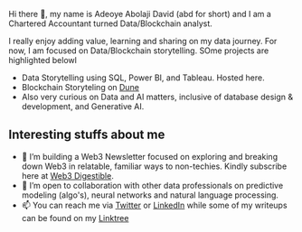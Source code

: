 Hi there 👋, my name is Adeoye Abolaji David (abd for short) and I am a Chartered Accountant turned Data/Blockchain analyst. 

I really enjoy adding value, learning and sharing on my data journey. For now, I am focused on Data/Blockchain storytelling. SOme projects are highlighted belowl 
* Data Storytelling using SQL, Power BI, and Tableau. Hosted here.   
* Blockchain Storyteling on [Dune](https://dune.com/abd010x)
* Also very curious on Data and AI matters, inclusive of database design & development, and Generative AI.   


## Interesting stuffs about me
- 🌱 I’m building a Web3 Newsletter focused on exploring and breaking down Web3 in relatable, familiar ways to non-techies. Kindly subscribe here at [Web3 Digestible](https://web3digestible.beehiiv.com/subscribe).
- 💞️ I’m open to collaboration with other data professionals on predictive modeling (algo's), neural networks and natural language processing.
- 📫 You can reach me via [Twitter](https://twitter.com/abd010x) or [LinkedIn](https://www.linkedin.com/in/abolaji-david/) while some of my writeups can be found on my [Linktree](https://linktr.ee/abd010x)

<!---
abd010x/abd01-0x is a ✨ special ✨ repository because its `README.md` (this file) appears on your GitHub profile.
You can click the Preview link to take a look at your changes.
--->
